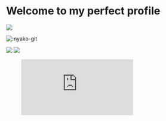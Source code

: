 # Welcome to my perfect profile

<img src="https://wakatime.com/badge/user/a9a6a0b4-5214-46c2-92c7-bc0d702b3192.svg" />


![:nyako-git](https://count.getloli.com/get/@:Pazzan_github?theme=asoul)



<img src="https://github-readme-stats.vercel.app/api?username=pazzann&count_private=true&theme=midnight-purple&show_icons=true%22%3E">
<img src="https://github-readme-stats.vercel.app/api/top-langs?username=pazzann&count_private=true&theme=midnight-purple&layout=compact%22%3E">

<figure><embed src="https://wakatime.com/share/@a9a6a0b4-5214-46c2-92c7-bc0d702b3192/53d1fcb0-84ee-4ddc-8263-746a62c513c9.svg"></embed></figure>
